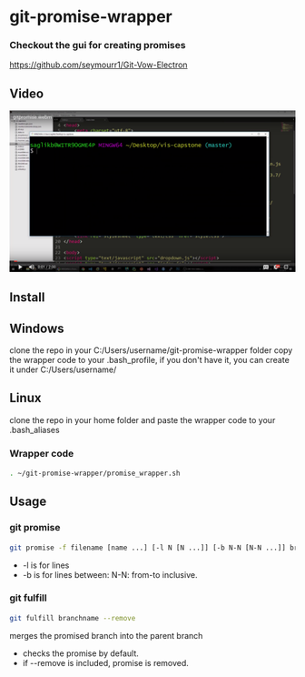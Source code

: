 # git-promise-wrapper

### Checkout the gui for creating promises
https://github.com/seymourr1/Git-Vow-Electron

## Video
[![IMAGE ALT TEXT HERE](https://raw.githubusercontent.com/blghns/git-promise-wrapper/master/images/git-promise-tutorial.png)](https://drive.google.com/open?id=0BxXnQihREm1PVmhsRk41NnluLU0)

## Install
## Windows
clone the repo in your C:/Users/username/git-promise-wrapper folder
copy the wrapper code to your .bash_profile, if you don't have it, you can create it under C:/Users/username/

## Linux
clone the repo in your home folder and paste the wrapper code to your .bash_aliases

### Wrapper code
```bash
. ~/git-promise-wrapper/promise_wrapper.sh
```

## Usage

### git promise

```bash
git promise -f filename [name ...] [-l N [N ...]] [-b N-N [N-N ...]] branchname
```

* -l is for lines
* -b is for lines between: N-N: from-to inclusive.

### git fulfill
```bash
git fulfill branchname --remove
```
merges the promised branch into the parent branch

* checks the promise by default.
* if --remove is included, promise is removed.

